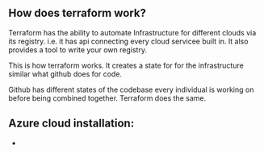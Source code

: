 ## How does terraform work?
   Terraform has the ability to automate Infrastructure for different clouds via its registry. i.e. it has api connecting every cloud servicee built in. It also provides a tool to write your own registry.

   This is how terraform works. It creates a state for 
   for the infrastructure similar what github does for code.

   Github has different states of the codebase every individual is working on before being combined together. Terraform does the same.

## Azure cloud installation: 
   * 